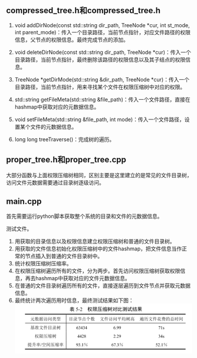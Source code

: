 ## compressed_tree.h和compressed_tree.h

1. void addDirNode(const std::string dir_path, TreeNode *cur, int st_mode, int parent_mode)：传入一个目录路径，当前节点指针，对应文件路径的权限信息，父节点的权限信息。最终完成节点的添加。
    
2. void deleteDirNode(const std::string dir_path, TreeNode *cur)：传入一个目录路径，当前节点指针，最终删除该路径的权限信息以及其子结点的权限信息。
    
3. TreeNode *getDirMode(std::string &dir_path, TreeNode *cur)：传入一个目录路径，当前节点指针，用来寻找某个文件在权限压缩树中对应的权限。
    
4. std::string getFileMeta(std::string &file_path)：传入一个文件路径，直接在hashmap中获取对应的元数据信息。
    
5. void setFileMeta(std::string &file_path, int mode)：传入一个文件路径，设置某个文件的元数据信息。
    
6. long long treeTraverse()：完成树的遍历。


## proper_tree.h和proper_tree.cpp

大部分函数与上面权限压缩树相同，区别主要是这里建立的是常见的文件目录树，访问文件元数据需要通过目录树逐级访问。

## main.cpp

首先需要运行python脚本获取整个系统的目录和文件的元数据信息。

测试文件。
1. 用获取的目录信息以及权限信息建立权限压缩树和普通的文件目录树。
2. 用获取的文件信息初始化权限压缩树中的文件hashmap，把文件信息当作正常的节点插入到普通的文件目录树中。
3. 统计权限压缩树压缩率。
4. 在权限压缩树遍历所有的文件，分为两步。首先访问权限压缩树获取权限信息，再去hashmap中获取对应的文件元数据信息。
5. 在普通的文件目录树遍历所有的文件，直接逐层遍历到文件节点并获取元数据信息。
6. 最终统计两次遍历用时信息，最终测试结果如下图：
![avtar](1.png)
